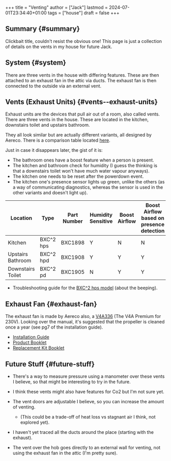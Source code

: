 +++
title = "Venting"
author = ["Jack"]
lastmod = 2024-07-01T23:34:40+01:00
tags = ["house"]
draft = false
+++

## Summary {#summary}

Clickbait title, couldn't resist the obvious one! This page is just a collection of details on the vents in my house for future Jack.


## System {#system}

There are three vents in the house with differing features.
These are then attached to an exhaust fan in the attic via ducts.
The exhaust fan is then connected to the outside via an external vent.


## Vents (Exhaust Units) {#vents--exhaust-units}

Exhaust units are the devices that pull air out of a room, also called vents.
There are three vents in the house. These are located in the kitchen, downstairs toilet and upstairs bathroom.

They all look similar but are actually different variants, all designed by Aereco.
There is a comparison table located [here](https://www.aereco.ie/products/exhaust-units-ie/bxc-2/#characteristics).

Just in case it disappears later, the gist of it is:

-   The bathroom ones have a boost feature when a person is present.
-   The kitchen and bathroom check for humidity (I guess the thinking is that a downstairs toilet won't have much water vapour anyways).
-   The kitchen one needs to be reset after the powerdown event.
-   The kitchen one's presence sensor lights up green, unlike the others (as a way of communicating diagnostics, whereas the sensor is used in the other variants and doesn't light up).

| Location          | Type      | Part Number | Humidity Sensitive | Boost Airflow | Boost Airflow based on presence detection |
|-------------------|-----------|-------------|--------------------|---------------|-------------------------------------------|
| Kitchen           | BXC^2 hps | BXC1898     | Y                  | N             | N                                         |
| Upstairs Bathroom | BXC^2 hpd | BXC1908     | Y                  | Y             | Y                                         |
| Downstairs Toilet | BXC^2 pd  | BXC1905     | N                  | Y             | Y                                         |

-   Troubleshooting guide for the [BXC^2 hps model](/vents/bxchps-beeping-troubleshooting-noise.pdf) (about the beeping).


## Exhaust Fan {#exhaust-fan}

The exhaust fan is made by Aereco also, a [V4A336](https://www.aereco.ie/products/exhaust-fans-ie/v4a-premium/) (The V4A Premium for 230V).
Looking over the manual, it's suggested that the propeller is cleaned once a year (see pg7 of the installation guide).

-   [Installation Guide](/vents/TF4496_E_V4Apremium_display-4.pdf)
-   [Product Booklet](/vents/FLY337GB_v4_display-4.pdf)
-   [Replacement Kit Booklet](/vents/TF4540_C_display-1.pdf)


## Future Stuff {#future-stuff}

-   There's a way to measure pressure using a manometer over these vents I believe, so that might be interesting to try in the future.

-   I think these vents might also have features for Co2 but I'm not sure yet.
-   The vent doors are adjustable I believe, so you can increase the amount of venting.
    -   (This could be a trade-off of heat loss vs stagnant air I think, not explored yet).
-   I haven't yet traced all the ducts around the place (starting with the exhaust).
-   The vent over the hob goes directly to an external wall for venting, not using the exhaust fan in the attic (I'm pretty sure).
